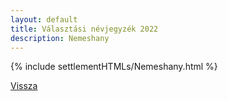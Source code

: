 ```yaml
---
layout: default
title: Választási névjegyzék 2022
description: Nemeshany
---
```


{% include settlementHTMLs/Nemeshany.html %}

[Vissza](./)